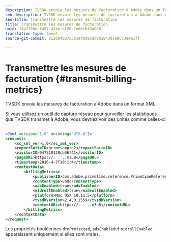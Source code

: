 ```yaml
---
description: TVSDK envoie les mesures de facturation à Adobe dans un format XML.
seo-description: TVSDK envoie les mesures de facturation à Adobe dans un format XML.
seo-title: Transmettre les mesures de facturation
title: Transmettre les mesures de facturation
uuid: f4a7f50e-f457-434e-bf26-1e06cb15a038
translation-type: tm+mt
source-git-commit: 812d04037c3b18f8d8cdd0d18430c686c3eee1ff

---
```



# Transmettre les mesures de facturation {#transmit-billing-metrics}

TVSDK envoie les mesures de facturation à Adobe dans un format XML.

<!--<a id="example_13ABDB1CC0B549968A534765378DA3A0"></a>-->

Si vous utilisez un outil de capture réseau pour surveiller les statistiques que TVSDK transmet à Adobe, vous devriez voir des unités comme celles-ci :

```xml
<?xml version="1.0" encoding="UTF-8"?>
<request>
    <sc_xml_ver>1.0</sc_xml_ver>
    <reportSuiteID>primesample2</reportSuiteID>
    <visitorID>947310128cb56f41</visitorID>
    <pageURL>https://. . ..m3u8</pageURL>
    <timestamp>2016-4-7T10:1:4</timestamp>
    <contextData>
        <billingMetrics>
            <publisherID>com.adobe.primetime.reference.PrimetimeReference</publisherID>
            <contentType>vod</contentType>
            <adsEnabled>true</adsEnabled>
            <midrollEnabled>true</midrollEnabled>
            <platform>Mac OSX 10.11.5</platform>
            <tvsdkVersion>2,4,0,1559</tvsdkVersion>
            <contentURL>https://. . ..m3u8</contentURL>
        </billingMetrics>
    </contextData>
</request>
```

Les propriétés booléennes `drmProtected`, `adsEnabled`et `midrollEnabled` apparaissent uniquement si elles sont vraies.